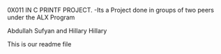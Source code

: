 0X011 IN C PRINTF PROJECT.
-Its a Project done in groups of two peers under the ALX Program

Abdullah Sufyan and Hillary Hillary

This is our readme file

